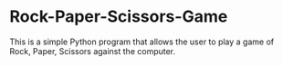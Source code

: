 # Rock-Paper-Scissors-Game
This is a simple Python program that allows the user to play a game of Rock, Paper, Scissors against the computer.
